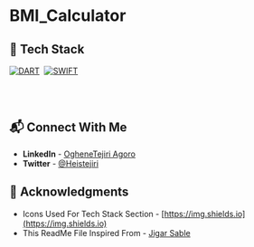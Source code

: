 # BMI_Calculator

## 📌 Tech Stack

[![DART](https://img.shields.io/badge/dart%20-%23E34F26.svg?&style=for-the-badge&logo=dart&logoColor=white)](https://github.com/prakash-naikwadi)&nbsp;
[![SWIFT](https://img.shields.io/badge/swift%20-%231572B6.svg?&style=for-the-badge&logo=swift&logoColor=white)](https://github.com/prakash-naikwadi)&nbsp;

<br>
<br>

## 📬 Connect With Me

- **LinkedIn** - [OgheneTejiri Agoro](https://www.linkedin.com/in/heistejiri/)
- **Twitter** - [@Heistejiri](https://www.twitter.com/heistejiri)

## 📌 Acknowledgments

- Icons Used For Tech Stack Section - [https://img.shields.io](https://img.shields.io)
- This ReadMe File Inspired From - [Jigar Sable](https://github.com/jigar-sable)
